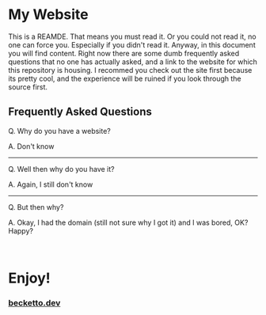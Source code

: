 # My Website
This is a REAMDE. That means you must read it. Or you could not read it, no one can force you. Especially if you didn't read it. Anyway, in this document you will find content. Right now there are some dumb frequently asked questions that no one has actually asked, and a link to the website for which this repository is housing. I recommed you check out the site first because its pretty cool, and the experience will be ruined if you look through the source first.

## Frequently Asked Questions
Q. Why do you have a website?

A. Don't know

---

Q. Well then why do you have it?

A. Again, I still don't know

---

Q. But then why?

A. Okay, I had the domain (still not sure why I got it) and I was bored, OK? Happy?

<br>

# Enjoy!
### [becketto.dev](https://www.becketto.dev)